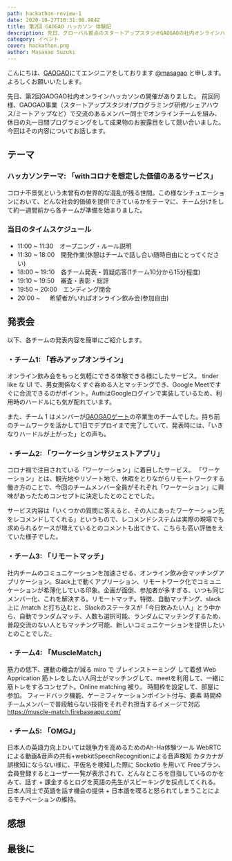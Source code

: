 ```yaml
---
path: hackathon-review-1
date: 2020-10-27T10:31:08.984Z
title: 第2回 GAOGAO ハッカソン 体験記
description: 先日、グローバル拠点のスタートアップスタジオGAOGAOの社内オンラインハッカソン第2回の開催がありました。  今回もGAOGAO事業（スタートアップスタジオ/プログラミング研修/シェアハウス/ミートアップなど）で交流のあるメンバー同士でオンラインチームを組み、休日の丸一日間プログラミングをして成果物のお披露目をして競い合いました。
category: イベント
cover: hackathon.png
author: Masanao Suzuki
---
```

こんにちは、[GAOGAO](https://gaogao.asia/)にてエンジニアをしております [@masagao](https://twitter.com/masagaogaoasia) と申します。よろしくお願いいたします。

先日、第2回GAOGAO社内オンラインハッカソンの開催がありました。
前回同様、GAOGAO事業（スタートアップスタジオ/プログラミング研修/シェアハウス/ミートアップなど）で交流のあるメンバー同士でオンラインチームを組み、休日の丸一日間プログラミングをして成果物のお披露目をして競い合いました。
今回はその内容についてお話します。

## テーマ

### ハッカソンテーマ: 「withコロナを想定した価値のあるサービス」
コロナ不景気という未曾有の世界的な混乱が残る世間。この様なシチュエーションにおいて、どんな社会的価値を提供できているかをテーマに、チーム分けをして約一週間前から各チームが準備を始まりました。

### 当日のタイムスケジュール
- 11:00 ~ 11:30　オープニング・ルール説明
- 11:30 ~ 18:00　開発作業(休憩はチームで話し合い随時自由にとってください)
- 18:00 ~ 19:10　各チーム発表・質疑応答(1チーム10分から15分程度)
- 19:10 ~ 19:50　審査・表彰・総評
- 19:50 ~ 20:00　エンディング閉会
- 20:00 ~     　 希望者がいればオンライン飲み会(参加自由)

## 発表会
以下、各チームの発表内容を簡単にご紹介します。

### ・チーム1: 「呑みアップオンライン」
オンライン飲み会をもっと気軽にできる体験できる様にしたサービス。
tinder like な UI で、男女関係なくすぐ呑める人とマッチングでき、Google Meetですぐに合流できるのがポイント。AuthはGoogleログインで実装しているため、利用時のハードルにも気が配れています。

また、チーム 1 はメンバーが[GAOGAOゲート](https://gaogao.asia/ja/gate/)の卒業生のチームでした。持ち前のチームワークを活かして1日でデプロイまで完了していて、発表時には、「いきなりハードルが上がった」との声も。

### ・チーム2: 「ワーケーションサジェストアプリ」
コロナ禍で注目されている「ワーケーション」に着目したサービス。
「ワーケーション」とは、観光地やリゾート地で、休暇をとりながらリモートワークする働き方のことで、今回のチームメンバー全員がそれぞれ「ワーケーション」に興味があったためコンセプトに決定したとのことでした。

サービス内容は「いくつかの質問に答えると、その人にあったワーケーション先をレコメンドしてくれる」というもので、レコメンドシステムは実際の現場でも求められるケースが増えているとのコメントも出てきて、こちらも高い評価をえていた様子でした。


### ・チーム3: 「リモートマッチ」
社内チームのコミュニケーションを加速させる、オンライン飲み会マッチングアプリケーション。Slack上で動くアプリーション、リモートワーク化でコミュニケーションが希薄化している印象。企画が面倒、参加者が多すぎる、いつも同じメンバー化、これを解決する。リモートマッチ。特徴、自動マッチング、slack上に /match と打ち込むと、Slackのステータスが「今日飲みたい人」とう中から、自動でランダムマッチ、人数も選択可能、ランダムにマッチングするため、普段交流のない人ともマッチング可能、新しいコミュニケーションを提供したいとのことでした。

### ・チーム4: 「MuscleMatch」
筋力の低下、運動の機会が減る
miro で ブレインストーミング して着想
Web Apprication 
筋トレをしたい人同士がマッチングして、meetを利用して、一緒に筋トレをするコンセプト。Online matching 被り。
時間枠を設定して、部屋に参加。
フィードバック機能、ゲーミフィケーションポイント付与、要素
時間枠
チームメンバーで普段触らない技術をそれぞれ担当するイメージで対応
https://muscle-match.firebaseapp.com/

### ・チーム5: 「OMGJ」
日本人の英語力向上ひいては競争力を高めるためのAh-Ha体験ツール
WebRTCによる動画&音声の共有+webkitSpeechRecognitionによる音声検知
カタカナが誤検知にならない様に、平仮名を検知した際に Socketio を用いて
Freeプラン、会員登録するとユーザー一覧が表示されて、どんなところを目指しているのかをみて、話す + 課金するとログを英語の先生がスピーキングを採点してくれる。
日本人同士で英語を話す機会の提供 + 日本語を喋ると怒られてしまうことによるモチベーションの維持。

## 感想

## 最後に
